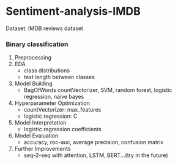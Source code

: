 # Sentiment-analysis-IMDB

Dataset: IMDB reviews dataset

### Binary classification

1. Preprocessing
2. EDA
    - class distributions
    - text length between classes
3. Model Building
    - BagOfWords countVectorizer, SVM, random forest, logistic regression, naive bayes
4. Hyperparameter Optimization
    - countVectorizer: max_features
    - logistic regression: C
5. Model Interpretation
    - logistic regression coefficients
6. Model Evaluation 
    - accuracy, roc-auc, average precision, confusion matrix
7. Further Improvements
    - seq-2-seq with attention, LSTM, BERT...(try in the future)
